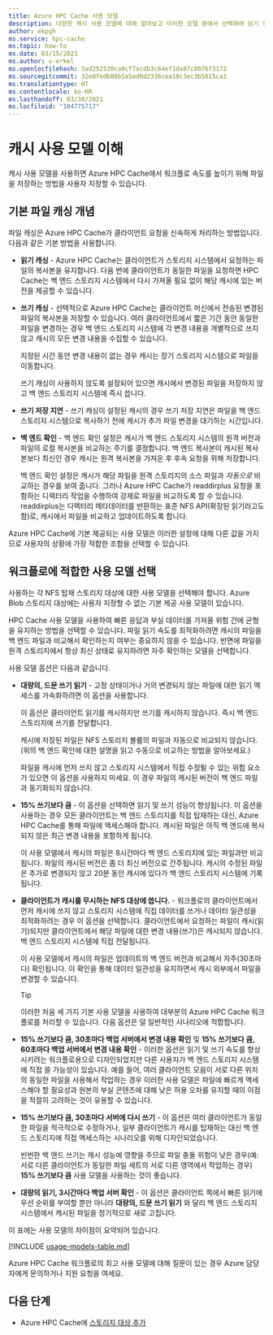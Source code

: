 ```yaml
---
title: Azure HPC Cache 사용 모델
description: 다양한 캐시 사용 모델에 대해 알아보고 이러한 모델 중에서 선택하여 읽기 전용 또는 읽기/쓰기 캐싱을 설정하고 기타 캐싱 설정을 제어하는 방법을 설명합니다.
author: ekpgh
ms.service: hpc-cache
ms.topic: how-to
ms.date: 03/15/2021
ms.author: v-erkel
ms.openlocfilehash: 3ad252520ca0cf7acdb3c84ef1da87c8076f3172
ms.sourcegitcommit: 32e0fedb80b5a5ed0d2336cea18c3ec3b5015ca1
ms.translationtype: HT
ms.contentlocale: ko-KR
ms.lasthandoff: 03/30/2021
ms.locfileid: "104775717"
---
```

# <a name="understand-cache-usage-models"></a>캐시 사용 모델 이해

캐시 사용 모델을 사용하면 Azure HPC Cache에서 워크플로 속도를 높이기 위해 파일을 저장하는 방법을 사용자 지정할 수 있습니다.

## <a name="basic-file-caching-concepts"></a>기본 파일 캐싱 개념

파일 캐싱은 Azure HPC Cache가 클라이언트 요청을 신속하게 처리하는 방법입니다. 다음과 같은 기본 방법을 사용합니다.

* **읽기 캐싱** - Azure HPC Cache는 클라이언트가 스토리지 시스템에서 요청하는 파일의 복사본을 유지합니다. 다음 번에 클라이언트가 동일한 파일을 요청하면 HPC Cache는 백 엔드 스토리지 시스템에서 다시 가져올 필요 없이 해당 캐시에 있는 버전을 제공할 수 있습니다.

* **쓰기 캐싱** - 선택적으로 Azure HPC Cache는 클라이언트 머신에서 전송된 변경된 파일의 복사본을 저장할 수 있습니다. 여러 클라이언트에서 짧은 기간 동안 동일한 파일을 변경하는 경우 백 엔드 스토리지 시스템에 각 변경 내용을 개별적으로 쓰지 않고 캐시의 모든 변경 내용을 수집할 수 있습니다.

  지정된 시간 동안 변경 내용이 없는 경우 캐시는 장기 스토리지 시스템으로 파일을 이동합니다.

  쓰기 캐싱이 사용하지 않도록 설정되어 있으면 캐시에서 변경된 파일을 저장하지 않고 백 엔드 스토리지 시스템에 즉시 씁니다.

* **쓰기 저장 지연** - 쓰기 캐싱이 설정된 캐시의 경우 쓰기 저장 지연은 파일을 백 엔드 스토리지 시스템으로 복사하기 전에 캐시가 추가 파일 변경을 대기하는 시간입니다.

* **백 엔드 확인** - 백 엔드 확인 설정은 캐시가 백 엔드 스토리지 시스템의 원격 버전과 파일의 로컬 복사본을 비교하는 주기를 결정합니다. 백 엔드 복사본이 캐시된 복사본보다 최신인 경우 캐시는 원격 복사본을 가져온 후 후속 요청을 위해 저장합니다.

  백 엔드 확인 설정은 캐시가 해당 파일을 원격 스토리지의 소스 파일과 *자동으로* 비교하는 경우를 보여 줍니다. 그러나 Azure HPC Cache가 readdirplus 요청을 포함하는 디렉터리 작업을 수행하여 강제로 파일을 비교하도록 할 수 있습니다. readdirplus는 디렉터리 메타데이터를 반환하는 표준 NFS API(확장된 읽기라고도 함)로, 캐시에서 파일을 비교하고 업데이트하도록 합니다.

Azure HPC Cache에 기본 제공되는 사용 모델은 이러한 설정에 대해 다른 값을 가지므로 사용자의 상황에 가장 적합한 조합을 선택할 수 있습니다.

## <a name="choose-the-right-usage-model-for-your-workflow"></a>워크플로에 적합한 사용 모델 선택

사용하는 각 NFS 탑재 스토리지 대상에 대한 사용 모델을 선택해야 합니다. Azure Blob 스토리지 대상에는 사용자 지정할 수 없는 기본 제공 사용 모델이 있습니다.

HPC Cache 사용 모델을 사용하여 빠른 응답과 부실 데이터를 가져올 위험 간에 균형을 유지하는 방법을 선택할 수 있습니다. 파일 읽기 속도를 최적화하려면 캐시의 파일을 백 엔드 파일과 비교해서 확인하는지 여부는 중요하지 않을 수 있습니다. 반면에 파일을 원격 스토리지에서 항상 최신 상태로 유지하려면 자주 확인하는 모델을 선택합니다.

사용 모델 옵션은 다음과 같습니다.

* **대량의, 드문 쓰기 읽기** - 고정 상태이거나 거의 변경되지 않는 파일에 대한 읽기 액세스를 가속화하려면 이 옵션을 사용합니다.

  이 옵션은 클라이언트 읽기를 캐시하지만 쓰기를 캐시하지 않습니다. 즉시 백 엔드 스토리지에 쓰기를 전달합니다.
  
  캐시에 저장된 파일은 NFS 스토리지 볼륨의 파일과 자동으로 비교되지 않습니다. (위의 백 엔드 확인에 대한 설명을 읽고 수동으로 비교하는 방법을 알아보세요.)

  파일을 캐시에 먼저 쓰지 않고 스토리지 시스템에서 직접 수정될 수 있는 위험 요소가 있으면 이 옵션을 사용하지 마세요. 이 경우 파일의 캐시된 버전이 백 엔드 파일과 동기화되지 않습니다.

* **15% 쓰기보다 큼** - 이 옵션을 선택하면 읽기 및 쓰기 성능이 향상됩니다. 이 옵션을 사용하는 경우 모든 클라이언트는 백 엔드 스토리지를 직접 탑재하는 대신, Azure HPC Cache를 통해 파일에 액세스해야 합니다. 캐시된 파일은 아직 백 엔드에 복사되지 않은 최근 변경 내용을 포함하게 됩니다.

  이 사용 모델에서 캐시의 파일은 8시간마다 백 엔드 스토리지에 있는 파일과만 비교됩니다. 파일의 캐시된 버전은 좀 더 최신 버전으로 간주됩니다. 캐시의 수정된 파일은 추가로 변경되지 않고 20분 동안 캐시에 있다가 백 엔드<!-- an hour --> 스토리지 시스템에 기록됩니다.

* **클라이언트가 캐시를 무시하는 NFS 대상에 씁니다.** - 워크플로의 클라이언트에서 먼저 캐시에 쓰지 않고 스토리지 시스템에 직접 데이터를 쓰거나 데이터 일관성을 최적화하려는 경우 이 옵션을 선택합니다. 클라이언트에서 요청하는 파일이 캐시(읽기)되지만 클라이언트에서 해당 파일에 대한 변경 내용(쓰기)은 캐시되지 않습니다. 백 엔드 스토리지 시스템에 직접 전달됩니다.

  이 사용 모델에서 캐시의 파일은 업데이트의 백 엔드 버전과 비교해서 자주(30초마다) 확인됩니다. 이 확인을 통해 데이터 일관성을 유지하면서 캐시 외부에서 파일을 변경할 수 있습니다.

  > [!TIP]
  > 이러한 처음 세 가지 기본 사용 모델을 사용하여 대부분의 Azure HPC Cache 워크플로를 처리할 수 있습니다. 다음 옵션은 덜 일반적인 시나리오에 적합합니다.

* **15% 쓰기보다 큼, 30초마다 백업 서버에서 변경 내용 확인** 및 **15% 쓰기보다 큼, 60초마다 백업 서버에서 변경 내용 확인** - 이러한 옵션은 읽기 및 쓰기 속도를 향상시키려는 워크플로용으로 디자인되었지만 다른 사용자가 백 엔드 스토리지 시스템에 직접 쓸 가능성이 있습니다. 예를 들어, 여러 클라이언트 모음이 서로 다른 위치의 동일한 파일을 사용해서 작업하는 경우 이러한 사용 모델은 파일에 빠르게 액세스해야 할 필요성과 원본의 부실 콘텐츠에 대해 낮은 허용 오차를 유지할 때의 이점을 적절히 고려하는 것이 유용할 수 있습니다.

* **15% 쓰기보다 큼, 30초마다 서버에 다시 쓰기** - 이 옵션은 여러 클라이언트가 동일한 파일을 적극적으로 수정하거나, 일부 클라이언트가 캐시를 탑재하는 대신 백 엔드 스토리지에 직접 액세스하는 시나리오를 위해 디자인되었습니다.

  빈번한 백 엔드 쓰기는 캐시 성능에 영향을 주므로 파일 충돌 위험이 낮은 경우(예: 서로 다른 클라이언트가 동일한 파일 세트의 서로 다른 영역에서 작업하는 경우) **15% 쓰기보다 큼** 사용 모델을 사용하는 것이 좋습니다.

* **대량의 읽기, 3시간마다 백업 서버 확인** - 이 옵션은 클라이언트 쪽에서 빠른 읽기에 우선 순위를 부여할 뿐만 아니라 **대량의, 드문 쓰기 읽기** 와 달리 백 엔드 스토리지 시스템에서 캐시된 파일을 정기적으로 새로 고칩니다.

이 표에는 사용 모델의 차이점이 요약되어 있습니다.

[!INCLUDE [usage-models-table.md](includes/usage-models-table.md)]

Azure HPC Cache 워크플로의 최고 사용 모델에 대해 질문이 있는 경우 Azure 담당자에게 문의하거나 지원 요청을 여세요.

## <a name="next-steps"></a>다음 단계

* Azure HPC Cache에 [스토리지 대상 추가](hpc-cache-add-storage.md)
